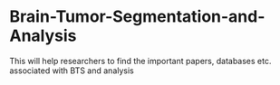 # Brain-Tumor-Segmentation-and-Analysis
This will help researchers to find the important papers, databases etc. associated with BTS and analysis
